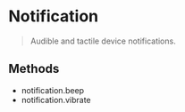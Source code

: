 Notification
============

> Audible and tactile device notifications.

Methods
-------

- notification.beep
- notification.vibrate